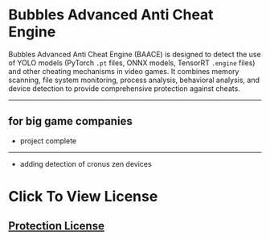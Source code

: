 # Bubbles Advanced Anti Cheat Engine

Bubbles Advanced Anti Cheat Engine (BAACE) is designed to detect the use of YOLO models (PyTorch `.pt` files, ONNX models, TensorRT `.engine` files) and other cheating mechanisms in video games. It combines memory scanning, file system monitoring, process analysis, behavioral analysis, and device detection to provide comprehensive protection against cheats.

----------

## for big game companies

- project complete
----------

- adding detection of cronus zen devices


# Click To View License 
## [Protection License](https://github.com/KernFerm/Bubbles-Advanced-Anti-Cheat-Engine/blob/main/LICENSE)
